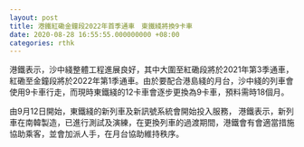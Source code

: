 ```yaml
---
layout: post
title: 港鐵紅磡金鐘段2022年首季通車　東鐵綫將換9卡車
date: 2020-08-28 16:55:55.000000000 +08:00
categories: rthk
---
```


港鐵表示，沙中綫整體工程進展良好，其中大圍至紅磡段將於2021年第3季通車，紅磡至金鐘段將於2022年第1季通車。由於要配合港島綫的月台，沙中綫的列車會使用9卡車行走，而現時東鐵綫的12卡車會逐步更換為9卡車，預料需時18個月。

由9月12日開始，東鐵綫的新列車及新訊號系統會開始投入服務， 港鐵表示，新列車在南韓製造，已進行測試及演練，在更換列車的過渡期間，港鐵會有會適當措施協助乘客，並會加派人手，在月台協助維持秩序。
